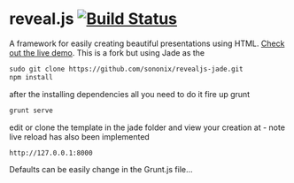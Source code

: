 # reveal.js [![Build Status](https://travis-ci.org/hakimel/reveal.js.png?branch=master)](https://travis-ci.org/hakimel/reveal.js)

A framework for easily creating beautiful presentations using HTML. [Check out the live demo](http://lab.hakim.se/reveal-js/). This is a fork but using Jade as the 

```html
sudo git clone https://github.com/sononix/revealjs-jade.git
npm install
```

after the installing dependencies all you need to do it fire up grunt 

```html
grunt serve 
```

edit or clone the template in the jade folder and view your creation at - note live reload has also been implemented 

```html
http://127.0.0.1:8000 
```

Defaults can be easily change in the Grunt.js file...


